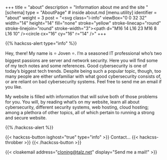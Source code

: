 +++
title = "about"
description = "Information about me and the site "
[schema]
  type = "AboutPage" # inside about.md
[menu.utility]
  identifier = "about"
  weight = 3
  post = "<svg class=\"i-info\" viewBox=\"0 0 32 32\" width=\"14\" height=\"14\" fill=\"none\" stroke=\"yellow\" stroke-linecap=\"round\" stroke-linejoin=\"round\" stroke-width=\"3\"><path d=\"M16 14 L16 23 M16 8 L16 10\" /><circle cx=\"16\" cy=\"16\" r=\"14\" /></svg>"
+++



{{% hackcss-alert type="info" %}}



Hey, there! My name is ⭐️ Joven ⭐️. I’m a seasoned IT professional who’s two biggest passions are server and network security. Here you will find some of my tech notes and some references. Good cybersecurity is one of today’s biggest tech trends. Despite being such a popular topic, though, too many people are either unfamiliar with what good cybersecurity consists of, or are reliant on bad cybersecurity systems. Feel free to send me an email if you like.

My website is filled with information that will solve both of those problems for you. You will, by reading what’s on my website, learn all about cybersecurity, different security systems, web hosting, cloud hosting; among a plethora of other topics, all of which pertain to running a strong and secure website.




{{% /hackcss-alert %}}

{{< hackcss-button isghost="true" type="info" >}}
  Contact&hellip; {{< hackcss-throbber >}}
{{< /hackcss-button >}}


 {{< cloakemail address="cloning@talz.net" display="Send me a mail!" >}}




